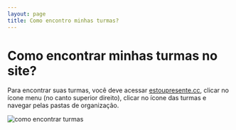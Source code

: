 ```yaml
---
layout: page
title: Como encontro minhas turmas?
---
```


# Como encontrar minhas turmas no site?

Para encontrar suas turmas, você deve acessar [estoupresente.cc](https://estoupresente.cc), clicar no ícone menu (no canto superior direito), clicar no ícone das turmas e navegar pelas pastas de organização.  

![como encontrar turmas](https://res.cloudinary.com/danielrangel/image/upload/v1716895214/presence-docs/como_encontrar_turma_ixvz8x.gif)